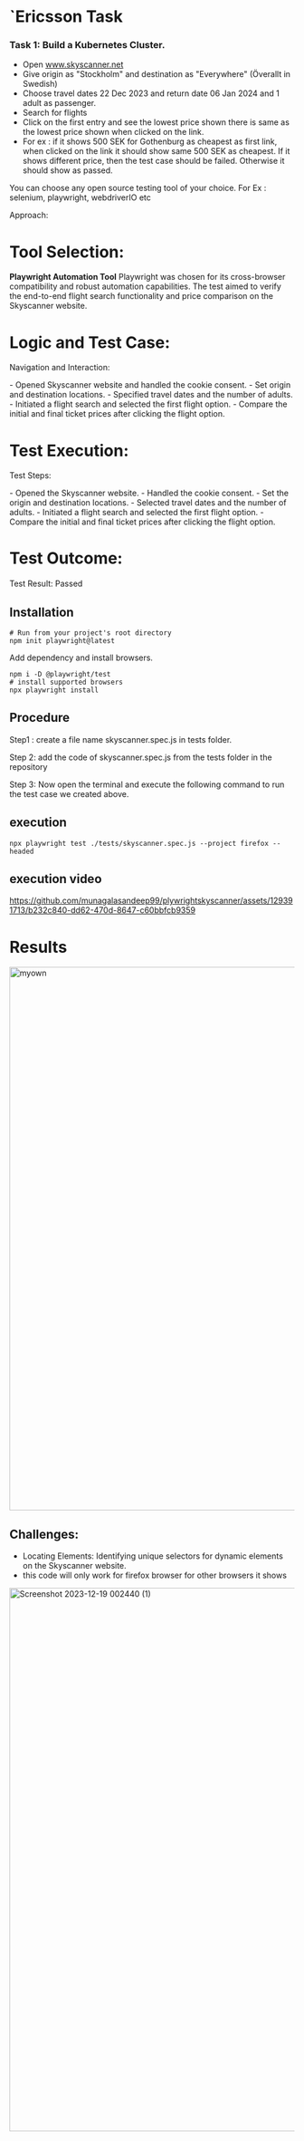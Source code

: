 
# `Ericsson Task



### Task 1: Build a Kubernetes Cluster.
- Open www.skyscanner.net
- Give origin as "Stockholm" and destination as "Everywhere" (Överallt in Swedish)
- Choose travel dates 22 Dec 2023 and return date 06 Jan 2024 and 1 adult as passenger.
- Search for flights
- Click on the first entry and see the lowest price shown there is same as the lowest price shown when clicked on the link.
- For ex : if it shows 500 SEK for Gothenburg as cheapest as first link, when clicked on the link it should show same 500 SEK as cheapest. If it shows different price, then the test case should be failed. Otherwise it should show as passed.

You can choose any open source testing tool of your choice. For Ex : selenium, playwright, webdriverIO etc

<p>Approach:</p>

# Tool Selection:
<p> <b>Playwright Automation Tool</b> Playwright was chosen for its cross-browser compatibility and robust automation capabilities. The test aimed to verify the end-to-end flight search functionality and price comparison on the Skyscanner website.</p>

# Logic and Test Case:
<p>Navigation and Interaction:</p>
- Opened Skyscanner website and handled the cookie consent.
- Set origin and destination locations.
- Specified travel dates and the number of adults.
- Initiated a flight search and selected the first flight option.
- Compare the initial and final ticket prices after clicking the flight option.

# Test Execution:
<p>Test Steps:</p>
- Opened the Skyscanner website.
- Handled the cookie consent.
- Set the origin and destination locations.
- Selected travel dates and the number of adults.
- Initiated a flight search and selected the first flight option.
- Compare the initial and final ticket prices after clicking the flight option.

# Test Outcome:
<p>Test Result: Passed</p>


## Installation

```Shell
# Run from your project's root directory
npm init playwright@latest

```

Add dependency and install browsers.

```Shell
npm i -D @playwright/test
# install supported browsers
npx playwright install
```
## Procedure

<p>Step1 : create a file name skyscanner.spec.js in tests folder.</p>
<p>Step 2: add the code of skyscanner.spec.js from the tests folder in the repository</p>


<p>Step 3: Now open the terminal and execute the following command to run the test case we created above.</p>

## execution
```Shell
npx playwright test ./tests/skyscanner.spec.js --project firefox --headed
```
## execution video
https://github.com/munagalasandeep99/plywrightskyscanner/assets/129391713/b232c840-dd62-470d-8647-c60bbfcb9359


<h1>Results</h1>
<img width="960" alt="myown" src="https://github.com/munagalasandeep99/plywrightskyscanner/assets/129391713/008d939e-a62d-4f60-8df8-e713c04244ef">

## Challenges:
- Locating Elements: Identifying unique selectors for dynamic elements on the Skyscanner website.
- this code will only work for firefox browser for other browsers it shows
<img width="960" alt="Screenshot 2023-12-19 002440 (1)" src="https://github.com/munagalasandeep99/plywrightskyscanner/assets/129391713/e4195a48-6c19-4868-990d-90ea138eee33">





